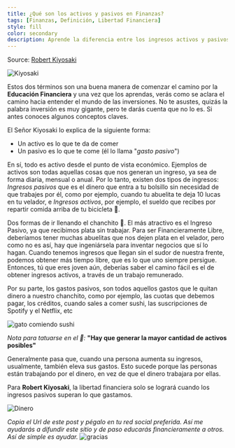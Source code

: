 ```yaml
---
title: ¿Qué son los activos y pasivos en Finanzas?
tags: [Finanzas, Definición, Libertad Financiera]
style: fill
color: secondary
description: Aprende la diferencia entre los ingresos activos y pasivos en finanzas personales, bajo la atenta mirada de Robert Kiyosaki.
---
```


Source: [Robert Kiyosaki](https://www.inversorglobal.com/2019/09/que-son-los-activos-y-pasivos-para-robert-kiyosaki/)

![Kiyosaki](https://cdn.forbes.co/2020/06/Robert-Kiyosaki-1280x720-1.jpg)

Estos dos términos son una buena manera de comenzar el camino por la **Educación Financiera** y una vez que los aprendas, verás como se aclara el camino hacia entender el mundo de las inversiones. No te asustes, quizás la palabra inversión es muy gigante, pero te darás cuenta que no lo es. Si antes conoces algunos conceptos claves.

El Señor Kiyosaki lo explica de la siguiente forma:

- Un activo es lo que te da de comer
- Un pasivo es lo que te come (él lo llama "*gasto pasivo*")

En sí, todo es activo desde el punto de vista económico. Ejemplos de activos son todas aquellas cosas que nos generan un ingreso, ya sea de forma diaria, mensual o anual. Por lo tanto, existen dos tipos de ingresos: *Ingresos pasivos* que es el dinero que entra a tu bolsillo sin necesidad de que trabajes por él, como por ejemplo, cuando tu abuelita te deja 10 lucas en tu velador, e *Ingresos activos*, por ejemplo, el sueldo que recibes por repartir comida arriba de tu bicicleta 🚴.

Dos formas de ir llenando el chanchito 🐷. El más atractivo es el Ingreso Pasivo, ya que recibimos plata sin trabajar. Para ser Financieramente Libre, deberíamos tener muchas abuelitas que nos dejen plata en el velador, pero como no es así, hay que ingeniársela para inventar negocios que sí lo hagan. Cuando tenemos ingresos que llegan sin el sudor de nuestra frente, podemos obtener más tiempo libre, que es lo que uno siempre persigue. Entonces, tú que eres joven aún, deberías saber el camino fácil es el de obtener ingresos activos, a través de un trabajo remunerado.

Por su parte, los gastos pasivos, son todos aquellos gastos que le quitan dinero a nuestro chanchito, como por ejemplo, las cuotas que debemos pagar, los créditos, cuando sales a comer sushi, las suscripciones de Spotify y el Netflix, etc

![gato comiendo sushi](https://i2.wp.com/viceversa.mx/wp-content/uploads/2017/05/tumblr_myr8xq0UTe1qjeu0to1_1280.gif?fit=806%2C601&ssl=1)

*Nota para tatuarse en el 🧠:* **"Hay que generar la mayor cantidad de activos posibles"**

Generalmente pasa que, cuando una persona aumenta su ingresos, usualmente, también eleva sus gastos. Esto sucede porque las personas están trabajando por el dinero, en vez de que el dinero trabajara por ellas.

Para **Robert Kiyosaki**, la libertad financiera solo se logrará cuando los ingresos pasivos superan lo que gastamos.

![Dinero](https://thumbs.gfycat.com/PessimisticCarefulBoa-small.gif)

*Copia el Url de este post y pégalo en tu red social preferida. Así me ayudarás a difundir este sitio y de paso educarás financieramente a otros. Así de simple es ayudar.*
![gracias](https://media2.giphy.com/media/fxI1G5PNC5esyNlIUs/giphy.gif)
